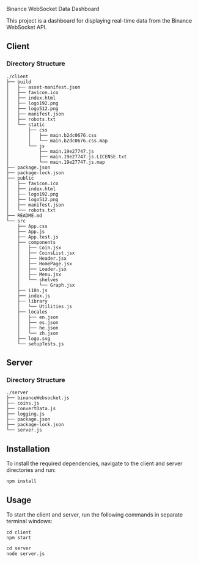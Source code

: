 Binance WebSocket Data Dashboard

This project is a dashboard for displaying real-time data from the Binance WebSocket API.

## Client

### Directory Structure

```
./client
├── build
│   ├── asset-manifest.json
│   ├── favicon.ico
│   ├── index.html
│   ├── logo192.png
│   ├── logo512.png
│   ├── manifest.json
│   ├── robots.txt
│   └── static
│       ├── css
│       │   ├── main.b2dc0676.css
│       │   └── main.b2dc0676.css.map
│       └── js
│           ├── main.19e27747.js
│           ├── main.19e27747.js.LICENSE.txt
│           └── main.19e27747.js.map
├── package.json
├── package-lock.json
├── public
│   ├── favicon.ico
│   ├── index.html
│   ├── logo192.png
│   ├── logo512.png
│   ├── manifest.json
│   └── robots.txt
├── README.md
└── src
    ├── App.css
    ├── App.js
    ├── App.test.js
    ├── components
    │   ├── Coin.jsx
    │   ├── CoinsList.jsx
    │   ├── Header.jsx
    │   ├── HomePage.jsx
    │   ├── Loader.jsx
    │   ├── Menu.jsx
    │   └── shelves
    │       └── Graph.jsx
    ├── i18n.js
    ├── index.js
    ├── library
    │   └── Utilities.js
    ├── locales
    │   ├── en.json
    │   ├── es.json
    │   ├── he.json
    │   └── zh.json
    ├── logo.svg
    └── setupTests.js
```

## Server

### Directory Structure

```
./server
├── binanceWebsocket.js
├── coins.js
├── convertData.js
├── logging.js
├── package.json
├── package-lock.json
└── server.js
```

## Installation

To install the required dependencies, navigate to the client and server directories and run:

```
npm install
```

## Usage

To start the client and server, run the following commands in separate terminal windows:

```
cd client
npm start
```

```
cd server
node server.js
```